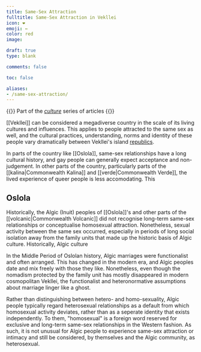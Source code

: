 ```yaml
---
title: Same-Sex Attraction
fulltitle: Same-Sex Attraction in Vekllei
icon: ❤️
emoji: ←
color: red
image:

draft: true
type: blank

comments: false

toc: false

aliases:
- /same-sex-attraction/
---
```

{{<note series>}}
 Part of the *[culture](/culture/)* series of articles
{{</note>}}

[[Vekllei]] can be considered a megadiverse country in the scale of its living cultures and influences. This applies to people attracted to the same sex as well, and the cultural practices, understanding, norms and identity of these people vary dramatically between Vekllei's island [republics](/republics/).

In parts of the country like [[Oslola]], same-sex relationships have a long cultural history, and gay people can generally expect acceptance and non-judgement. In other parts of the country, particularly parts of the [[kalina|Commonwealth Kalina]] and [[verde|Commonwealth Verde]], the lived experience of queer people is less accomodating. This

## Oslola

Historically, the Algic (Inuit) peoples of [[Oslola]]'s and other parts of the [[volcanic|Commonwealth Volcanic]] did not recognise long-term same-sex relationships or conceptualise homosexual attraction. Nonetheless, sexual activity between the same sex occurred, especially in periods of long social isolation away from the family units that made up the historic basis of Algic culture. Historically, Algic culture

In the Middle Period of Oslolan history, Algic marriages were functionalist and often arranged. This has changed in the modern era, and Algic peoples date and mix freely with those they like. Nonetheless, even though the nomadism protected by the family unit has mostly disappeared in modern cosmopolitan Vekllei, the functionalist and heteronormative assumptions about marriage linger like a ghost.

Rather than distinguishing between hetero- and homo-sexuality, Algic people typically regard heterosexual relationships as a default from which homosexual activity deviates, rather than as a seperate identity that exists independently. To them, "homosexual" is a foreign word reserved for exclusive and long-term same-sex relationships in the Western fashion. As such, it is not unusual for Algic people to experience same-sex attraction or intimacy and still be considered, by themselves and the Algic community, as heterosexual.

